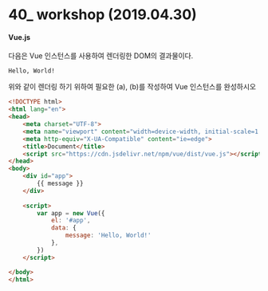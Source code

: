 # 40_ workshop (2019.04.30)

#### Vue.js





다음은 Vue 인스턴스를 사용하여 렌더링한 DOM의 결과물이다.

```
Hello, World!
```



위와 같이 렌더링 하기 위하여 필요한 (a), (b)를 작성하여 Vue 인스턴스를 완성하시오

```html
<!DOCTYPE html>
<html lang="en">
<head>
    <meta charset="UTF-8">
    <meta name="viewport" content="width=device-width, initial-scale=1.0">
    <meta http-equiv="X-UA-Compatible" content="ie=edge">
    <title>Document</title>
    <script src="https://cdn.jsdelivr.net/npm/vue/dist/vue.js"></script>
</head>
<body>
    <div id="app">
        {{ message }}
    </div>
    
    <script>
        var app = new Vue({
            el: '#app',
            data: {
                message: 'Hello, World!'
            },
        })
    </script>

</body>
</html>
```